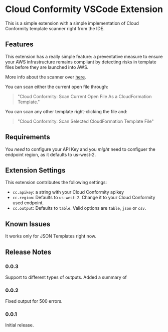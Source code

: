 # Cloud Conformity VSCode Extension

This is a simple extension with a simple implementation of Cloud Conformity template scanner right from the IDE.

## Features

This extension has a really simple feature: a preventative measure to ensure your AWS infrastructure remains compliant by detecting risks in template files before they are launched into AWS.

More info about the scanner over [here](https://github.com/cloudconformity/documentation-api/blob/master/TemplateScanner.md).

You can scan either the current open file through:
> "Cloud Conformity: Scan Current Open File As a CloudFormation Template."

You can scan any other template right-clicking the file and:
> "Cloud Conformity: Scan Selected CloudFormation Template File"

## Requirements

You *need* to configure your API Key and you *might* need to configuer the endpoint region, as it defaults to us-west-2. 

## Extension Settings

This extension contributes the following settings:

* `cc.apikey`: a string with your Cloud Conformity apikey
* `cc.region`: Defaults to `us-west-2`. Change it to your Cloud Conformity used endpoint. 
* `cc.output`: Defaults to `table`. Valid options are `table`, `json` or `csv`. 

## Known Issues

It works only for JSON Templates right now.

## Release Notes

### 0.0.3

Support to different types of outputs. Added a summary of 

### 0.0.2

Fixed output for 500 errors.

### 0.0.1

Initial release.

